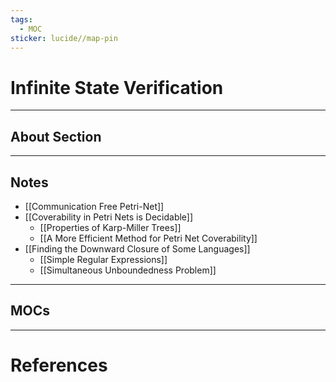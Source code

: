 ```yaml
---
tags:
  - MOC
sticker: lucide//map-pin
---
```

# Infinite State Verification
---
## About Section

--- 
## Notes
- [[Communication Free Petri-Net]]
- [[Coverability in Petri Nets is Decidable]]
	- [[Properties of Karp-Miller Trees]]
	- [[A More Efficient Method for Petri Net Coverability]]
- [[Finding the Downward Closure of Some Languages]]
	- [[Simple Regular Expressions]]
	- [[Simultaneous Unboundedness Problem]]

--- 
## MOCs

---
# References
